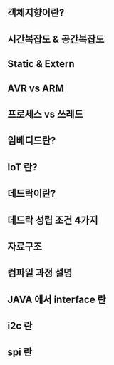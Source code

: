 ## 객체지향이란?

## 시간복잡도 & 공간복잡도

## Static & Extern

## AVR vs ARM

## 프로세스 vs 쓰레드

## 임베디드란?

## IoT 란?

## 데드락이란?

## 데드락 성립 조건 4가지

## 자료구조

## 컴파일 과정 설명

## JAVA 에서 interface 란

## i2c 란

## spi 란
